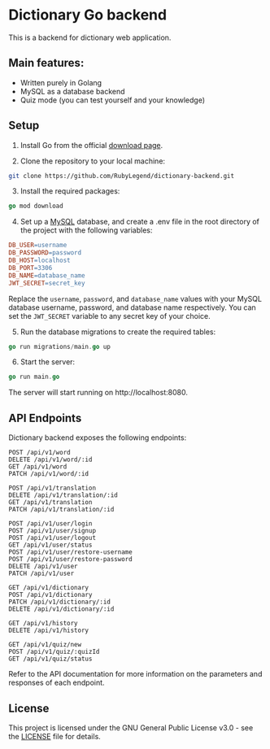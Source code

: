 # Dictionary Go backend

This is a backend for dictionary web application.

## Main features:

* Written purely in Golang
* MySQL as a database backend
* Quiz mode (you can test yourself and your knowledge)

## Setup

1. Install Go from the official [download page](https://golang.org/dl/).

2. Clone the repository to your local machine:

```bash
git clone https://github.com/RubyLegend/dictionary-backend.git
```

3. Install the required packages:

```go
go mod download
```

4. Set up a [MySQL](https://www.mysql.com/downloads/) database, and create a .env file in the root directory of the project with the following variables:

```makefile
DB_USER=username
DB_PASSWORD=password
DB_HOST=localhost
DB_PORT=3306
DB_NAME=database_name
JWT_SECRET=secret_key
```

Replace the `username`, `password`, and `database_name` values with your MySQL database username, password, and database name respectively. You can set the `JWT_SECRET` variable to any secret key of your choice.

5. Run the database migrations to create the required tables:

```go
go run migrations/main.go up
```

6. Start the server:

```go
go run main.go
```

The server will start running on http://localhost:8080.

## API Endpoints

Dictionary backend exposes the following endpoints:

```
POST /api/v1/word
DELETE /api/v1/word/:id
GET /api/v1/word
PATCH /api/v1/word/:id

POST /api/v1/translation
DELETE /api/v1/translation/:id
GET /api/v1/translation
PATCH /api/v1/translation/:id

POST /api/v1/user/login
POST /api/v1/user/signup
POST /api/v1/user/logout
GET /api/v1/user/status
POST /api/v1/user/restore-username
POST /api/v1/user/restore-password
DELETE /api/v1/user
PATCH /api/v1/user

GET /api/v1/dictionary
POST /api/v1/dictionary
PATCH /api/v1/dictionary/:id
DELETE /api/v1/dictionary/:id

GET /api/v1/history
DELETE /api/v1/history

GET /api/v1/quiz/new
POST /api/v1/quiz/:quizId
GET /api/v1/quiz/status
```

Refer to the API documentation for more information on the parameters and responses of each endpoint.

## License

This project is licensed under the GNU General Public License v3.0 - see the [LICENSE](https://github.com/RubyLegend/dictionary-backend/blob/main/LICENSE) file for details.
